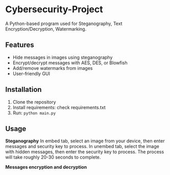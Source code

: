 # Cybersecurity-Project
A Python-based program used for Steganography, Text Encryption/Decryption, Watermarking.

## Features
- Hide messages in images using steganography
- Encrypt/decrypt messages with AES, DES, or Blowfish
- Add/remove watermarks from images
- User-friendly GUI

## Installation
1. Clone the repository
2. Install requirements: check requirements.txt
3. Run: `python main.py`

## Usage
**Steganography**
In embed tab, select an image from your device, then enter messages and security key to process.
In unembed tab, select the image with hidden messages, then enter the security key to process. The process will take roughly 20-30 seconds to complete. 

**Messages encryption and decryption**

